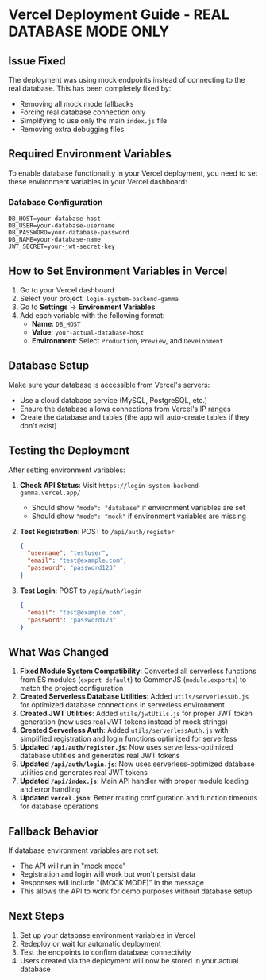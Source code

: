 # Vercel Deployment Guide - REAL DATABASE MODE ONLY

## Issue Fixed
The deployment was using mock endpoints instead of connecting to the real database. This has been completely fixed by:
- Removing all mock mode fallbacks
- Forcing real database connection only
- Simplifying to use only the main `index.js` file
- Removing extra debugging files

## Required Environment Variables

To enable database functionality in your Vercel deployment, you need to set these environment variables in your Vercel dashboard:

### Database Configuration
```
DB_HOST=your-database-host
DB_USER=your-database-username  
DB_PASSWORD=your-database-password
DB_NAME=your-database-name
JWT_SECRET=your-jwt-secret-key
```

## How to Set Environment Variables in Vercel

1. Go to your Vercel dashboard
2. Select your project: `login-system-backend-gamma`
3. Go to **Settings** → **Environment Variables**
4. Add each variable with the following format:
   - **Name**: `DB_HOST`
   - **Value**: `your-actual-database-host`
   - **Environment**: Select `Production`, `Preview`, and `Development`

## Database Setup

Make sure your database is accessible from Vercel's servers:
- Use a cloud database service (MySQL, PostgreSQL, etc.)
- Ensure the database allows connections from Vercel's IP ranges
- Create the database and tables (the app will auto-create tables if they don't exist)

## Testing the Deployment

After setting environment variables:

1. **Check API Status**: Visit `https://login-system-backend-gamma.vercel.app/`
   - Should show `"mode": "database"` if environment variables are set
   - Should show `"mode": "mock"` if environment variables are missing

2. **Test Registration**: POST to `/api/auth/register`
   ```json
   {
     "username": "testuser",
     "email": "test@example.com", 
     "password": "password123"
   }
   ```

3. **Test Login**: POST to `/api/auth/login`
   ```json
   {
     "email": "test@example.com",
     "password": "password123"
   }
   ```

## What Was Changed

1. **Fixed Module System Compatibility**: Converted all serverless functions from ES modules (`export default`) to CommonJS (`module.exports`) to match the project configuration
2. **Created Serverless Database Utilities**: Added `utils/serverlessDb.js` for optimized database connections in serverless environment
3. **Created JWT Utilities**: Added `utils/jwtUtils.js` for proper JWT token generation (now uses real JWT tokens instead of mock strings)
4. **Created Serverless Auth**: Added `utils/serverlessAuth.js` with simplified registration and login functions optimized for serverless
5. **Updated `/api/auth/register.js`**: Now uses serverless-optimized database utilities and generates real JWT tokens
6. **Updated `/api/auth/login.js`**: Now uses serverless-optimized database utilities and generates real JWT tokens
7. **Updated `/api/index.js`**: Main API handler with proper module loading and error handling
8. **Updated `vercel.json`**: Better routing configuration and function timeouts for database operations

## Fallback Behavior

If database environment variables are not set:
- The API will run in "mock mode" 
- Registration and login will work but won't persist data
- Responses will include "(MOCK MODE)" in the message
- This allows the API to work for demo purposes without database setup

## Next Steps

1. Set up your database environment variables in Vercel
2. Redeploy or wait for automatic deployment
3. Test the endpoints to confirm database connectivity
4. Users created via the deployment will now be stored in your actual database
